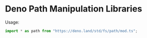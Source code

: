 # Deno Path Manipulation Libraries

Usage:

```ts
import * as path from "https://deno.land/std/fs/path/mod.ts";
```
